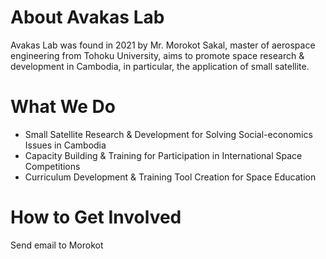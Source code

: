 # About Avakas Lab
Avakas Lab was found in 2021 by Mr. Morokot Sakal, master of aerospace engineering from Tohoku University, aims to promote space research & development in Cambodia, in particular, the application of small satellite.

# What We Do
* Small Satellite Research & Development for Solving Social-economics Issues in Cambodia
* Capacity Building & Training for Participation in International Space Competitions
* Curriculum Development & Training Tool Creation for Space Education

# How to Get Involved
Send email to Morokot
